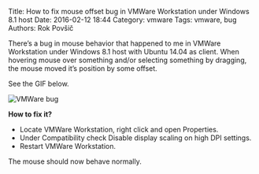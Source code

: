 Title: How to fix mouse offset bug in VMWare Workstation under Windows 8.1 host
Date: 2016-02-12 18:44
Category: vmware
Tags: vmware, bug
Authors: Rok Povšič

There’s a bug in mouse behavior that happened to me in VMWare Workstation under Windows 8.1 host with Ubuntu 14.04 as client. When hovering mouse over something and/or selecting something by dragging, the mouse moved it’s position by some offset. 

<!-- PELICAN_END_SUMMARY -->

See the GIF below.

<!-- PELICAN_END_SUMMARY -->

![VMWare bug]({filename}/images/vmware_bug.gif)

**How to fix it?**

- Locate VMWare Workstation, right click and open Properties.
- Under Compatibility check Disable display scaling on high DPI settings.
- Restart VMWare Workstation.

The mouse should now behave normally.
